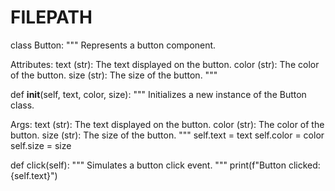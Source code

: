 # FILEPATH

class Button:
 """
 Represents a button component.

 Attributes:
  text (str): The text displayed on the button.
  color (str): The color of the button.
  size (str): The size of the button.
 """

 def __init__(self, text, color, size):
  """
  Initializes a new instance of the Button class.

  Args:
   text (str): The text displayed on the button.
   color (str): The color of the button.
   size (str): The size of the button.
  """
  self.text = text
  self.color = color
  self.size = size

 def click(self):
  """
  Simulates a button click event.
  """
  print(f"Button clicked: {self.text}")

